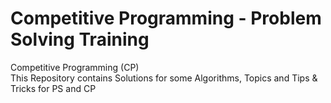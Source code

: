 # Competitive Programming - Problem Solving Training
Competitive Programming (CP)                                                                          
This Repository contains Solutions for some Algorithms, Topics and Tips &amp; Tricks for PS and CP
